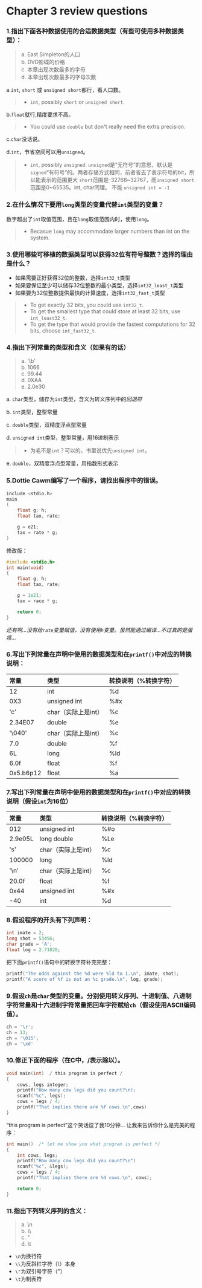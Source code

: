 # Chapter 3 review questions

### 1.指出下面各种数据使用的合适数据类型（有些可使用多种数据类型）：
> a. East Simpleton的人口  
> b. DVD影碟的价格  
> c. 本章出现次数最多的字母  
> d. 本章出现次数最多的字母次数  

a.`int`, `short` 或 `unsigned short`都行，看人口数。
>* `int`, possibly `short` or `unsigned short`.

b.`float`就行,精度要求不高。
>* You could use `double` but don't really need the extra precision.

c.`char`没话说。

d.`int`，节省空间可以用`unsigned`。
>* `int`, possibly `unsigned`.
> `unsigned`是“无符号”的意思，默认是`signed`“有符号”的。两者存储方式相同，前者省去了表示符号的bit，所以能表示的范围更大
> `short`范围是-32768~32767，而`unsigned short`范围是0~65535。int, char同理。
>  不能 `unsigned int = -1`


### 2.在什么情况下要用`long`类型的变量代替`int`类型的变量？

数字超出了`int`取值范围，且在`long`取值范围内时，使用`long`。
>* Becasue `long` may accommodate larger numbers than int on the system.

### 3.使用哪些可移植的数据类型可以获得32位有符号整数？选择的理由是什么？

* 如果需要正好获得32位的整数，选择`int32_t`类型  
* 如果要保证至少可以储存32位整数的最小类型，选择`int32_least_t`类型  
* 如果要为32位整数提供最快的计算速度，选择`int32_fast_t`类型

>* To get exactly 32 bits, you could use `int32_t`. 
>* To get the smallest type that could store at least 32 bits, use `int_least32_t`.
>* To get the type that would provide the fastest computations for 32 bits, choose `int_fast32_t`.


### 4.指出下列常量的类型和含义（如果有的话）
> a. '\b'  
> b. 1066  
> c. 99.44  
> d. 0XAA  
> e. 2.0e30

a. `char`类型，储存为`int`类型，含义为转义序列中的*回退符*

b. `int`类型，整型常量

c. `double`类型，双精度浮点型常量

d. `unsigned int`类型，整型常量，用16进制表示
>* 为毛不是`int`？可以的，书里说优先`unsigned int`。

e. `double`，双精度浮点型常量，用指数形式表示

### 5.Dottie Cawm编写了一个程序，请找出程序中的错误。
```c
include <stdio.h>
main
(
    float g; h;
    float tax, rate;

    g = e21;
    tax = rate * g;
)
```

修改版：
```c
#include <stdio.h>
int main(void)
{
    float g, h;
    float tax, rate;

    g = 1e21; 
    tax = race * g;

    return 0;
}
```
*还有啊...没有给`rate`变量赋值，没有使用`h`变量。虽然能通过编译...不过真的是蛋疼...*

### 6.写出下列常量在声明中使用的数据类型和在`printf()`中对应的转换说明：
常量 | 类型 | 转换说明（%转换字符）
:----|:----|:----
12|int|%d
0X3|unsigned int|%#x
'c'|char（实际上是int）|%c
2.34E07|double|%e
'\040'|char（实际上是int）|%c
7.0|double|%f
6L|long|%ld
6.0f|float|%f
0x5.b6p12|float|%a

### 7.写出下列常量在声明中使用的数据类型和在`printf()`中对应的转换说明（假设`int`为16位）
常量 | 类型 | 转换说明（%转换字符）
:---|:-----|:-------------------
012|unsigned int|%#o
2.9e05L|long double|%Le
's'|char（实际上是int）|%c
100000|long|%ld
'\n'|char（实际上是int）|%c
20.0f|float|%f
0x44|unsigned int|%#x
-40|int|%d

### 8.假设程序的开头有下列声明：
```c
int imate = 2;
long shot = 53456;
char grade = 'A';
float log = 2.71828;
```
把下面`printf()`语句中的转换字符补充完整：
```c
printf("The odds against the %d were %ld to 1.\n", imate, shot);
printf("A score of %f is not an %c grade.\n", log, grade);
```

### 9.假设`ch`是`char`类型的变量。分别使用转义序列、十进制值、八进制字符常量和十六进制字符常量把回车字符赋给`ch`（假设使用ASCII编码值）。
```c
ch = '\r';
ch = 13;
ch = '\015';
ch = '\xd'
```

### 10.修正下面的程序（在C中，/表示除以）。
```c
void main(int)  / this program is perfect /
{
    cows, legs integer;
    printf("How many cow legs did you count?\n);
    scanf("%c", legs);
    cows = legs / 4;
    printf("That implies there are %f cows.\n",cows)
}
```

“this program is perfect”这个笑话逗了我10分钟...
让我来告诉你什么是完美的程序：
```c
int main()  /* let me show you what program is perfect */
{
    int cows, legs;
    printf("How many cow legs did you count?\n")
    scanf("%c", &legs);
    cows = legs / 4;
    printf("That implies there are %d cows.\n", cows);

    return 0;
}
```

### 11.指出下列转义序列的含义：
> a. \n  
> b. \\\  
> c. \"  
> d. \t  

* `\n`为换行符
* `\\`为反斜杠字符（\）本身
* `\"`为双引号字符（"）
* `\t`为制表符

